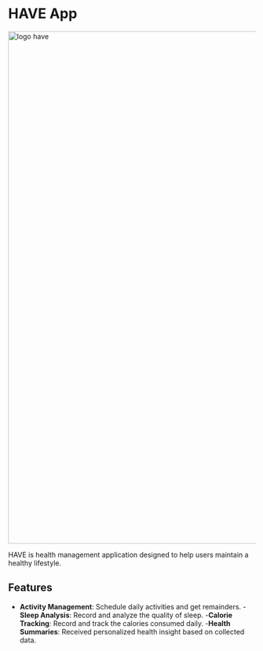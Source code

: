 # HAVE App

<img width="1044" alt="logo have" src="https://github.com/intana21/tes/assets/137795305/50f087c5-173e-4046-8678-6271c5ebc04f">

HAVE is health management application designed to help users maintain a healthy lifestyle.

## Features
- **Activity Management**: Schedule daily activities and get remainders.
-**Sleep Analysis**: Record and analyze the quality of sleep.
-**Calorie Tracking**: Record and track the calories consumed daily.
-**Health Summaries**: Received personalized health insight based on collected data.

